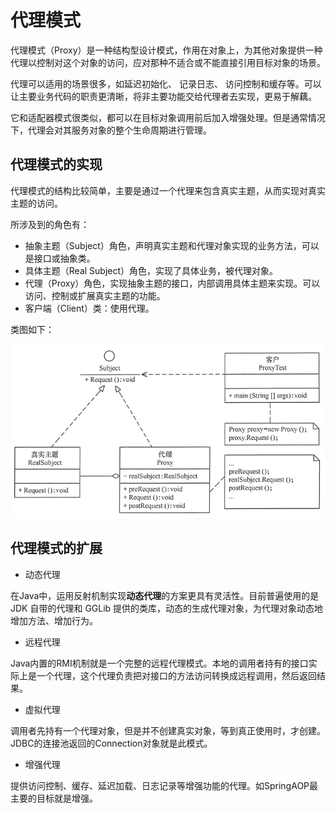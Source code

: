 # 代理模式

代理模式（Proxy）是一种结构型设计模式，作用在对象上，为其他对象提供一种代理以控制对这个对象的访问，应对那种不适合或不能直接引用目标对象的场景。

代理可以适用的场景很多，如延迟初始化、 记录日志、 访问控制和缓存等。可以让主要业务代码的职责更清晰，将非主要功能交给代理者去实现，更易于解藕。

它和适配器模式很类似，都可以在目标对象调用前后加入增强处理。但是通常情况下，代理会对其服务对象的整个生命周期进行管理。

## 代理模式的实现

代理模式的结构比较简单，主要是通过一个代理来包含真实主题，从而实现对真实主题的访问。

所涉及到的角色有：

- 抽象主题（Subject）角色，声明真实主题和代理对象实现的业务方法，可以是接口或抽象类。
- 具体主题（Real Subject）角色，实现了具体业务，被代理对象。
- 代理（Proxy）角色，实现抽象主题的接口，内部调用具体主题来实现。可以访问、控制或扩展真实主题的功能。
- 客户端（Client）类：使用代理。

类图如下：

![pattern_proxy](pattern_proxy.png)

## 代理模式的扩展

- 动态代理

在Java中，运用反射机制实现**动态代理**的方案更具有灵活性。目前普遍使用的是 JDK 自带的代理和 GGLib 提供的类库，动态的生成代理对象，为代理对象动态地增加方法、增加行为。

- 远程代理

Java内置的RMI机制就是一个完整的远程代理模式。本地的调用者持有的接口实际上是一个代理，这个代理负责把对接口的方法访问转换成远程调用，然后返回结果。

- 虚拟代理

调用者先持有一个代理对象，但是并不创建真实对象，等到真正使用时，才创建。JDBC的连接池返回的Connection对象就是此模式。

- 增强代理

提供访问控制、缓存、延迟加载、日志记录等增强功能的代理。如SpringAOP最主要的目标就是增强。

